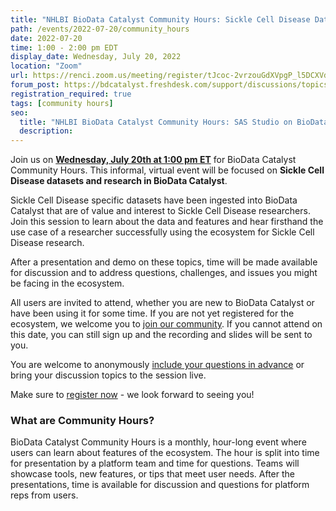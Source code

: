 ```yaml
---
title: "NHLBI BioData Catalyst Community Hours: Sickle Cell Disease Data and Research"
path: /events/2022-07-20/community_hours
date: 2022-07-20
time: 1:00 - 2:00 pm EDT
display_date: Wednesday, July 20, 2022
location: "Zoom"
url: https://renci.zoom.us/meeting/register/tJcoc-2vrzouGdXVpgP_l5DCXVd1ONu-nNgj
forum_post: https://bdcatalyst.freshdesk.com/support/discussions/topics/60000407032
registration_required: true
tags: [community hours]
seo:
  title: "NHLBI BioData Catalyst Community Hours: SAS Studio on BioData Catalyst and COVID-19 Data Harmonization"
  description:
---
```


Join us on **[Wednesday, July 20th at 1:00 pm ET](https://renci.zoom.us/meeting/register/tJcoc-2vrzouGdXVpgP_l5DCXVd1ONu-nNgj)** for BioData Catalyst Community Hours. This informal, virtual event  will be focused on **Sickle Cell Disease datasets and research in BioData Catalyst**. 

Sickle Cell Disease specific datasets have been ingested into BioData Catalyst that are of value and interest to Sickle Cell Disease researchers. Join this session to learn about the data and features and hear firsthand the use case of a researcher successfully using the ecosystem for Sickle Cell Disease research.

After a presentation and demo on these topics, time will be made available for discussion and to address questions, challenges, and issues you might be facing in the ecosystem.

All users are invited to attend, whether you are new to BioData Catalyst or have been using it for some time. If you are not yet registered for the ecosystem, we welcome you to [join our community](https://biodatacatalyst.nhlbi.nih.gov/contact/ecosystem). If you cannot attend on this date, you can still sign up and the recording and slides will be sent to you.

You are welcome to anonymously [include your questions in advance](https://forms.gle/JpNWQbLXoxzro5zi9) or bring your discussion topics to the session live.

Make sure to [register now](https://renci.zoom.us/meeting/register/tJcoc-2vrzouGdXVpgP_l5DCXVd1ONu-nNgj) - we look forward to seeing you!

### What are Community Hours?

BioData Catalyst Community Hours is a monthly, hour-long event where users can learn about features of the ecosystem. The hour is split into time for presentation by a platform team and time for questions. Teams will showcase tools, new features, or tips that meet user needs. After the presentations, time is available for discussion and questions for platform reps from users.